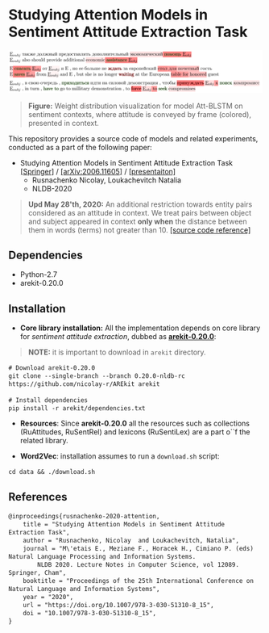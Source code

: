 # Studying Attention Models in Sentiment Attitude Extraction Task

![](docs/frames.png)
> **Figure:** Weight distribution visualization for model Att-BLSTM 
on sentiment contexts, where attitude is conveyed 
by frame (colored), presented in context.

This repository provides a source code of models and related experiments, conducted as a part of the following paper:

* Studying Attention Models in Sentiment Attitude Extraction Task 
[[Springer]](https://doi.org/10.1007/978-3-030-51310-8_15) /
[[arXiv:2006.11605]](https://arxiv.org/abs/2006.11605) /
[[presentaiton]](docs/nldb_2020_slides.pdf)
    * Rusnachenko Nicolay, Loukachevitch Natalia
    * NLDB-2020

> **Upd May 28'th, 2020:** An additional restriction towards entity pairs considered as an attitude in context. We treat pairs between object and subject appeared in context **only when** the distance between them in words (terms) not greater than 10. [[source code reference]](https://github.com/nicolay-r/attitude-extraction-with-attention/blob/058e779a82a076089e3c961cfab996c62066ee41/experiments/rusentrel/neutrals.py#L180)

## Dependencies

* Python-2.7
* arekit-0.20.0 

## Installation

* **Core library installation:** All the implementation depends on 
core library for *sentiment attitude extraction*, 
dubbed as [**arekit-0.20.0**](https://github.com/nicolay-r/AREkit/blob/0.20.0-nldb-rc/README.md):
> **NOTE:** it is important to download in ``arekit`` directory.
```
# Download arekit-0.20.0
git clone --single-branch --branch 0.20.0-nldb-rc https://github.com/nicolay-r/AREkit arekit

# Install dependencies
pip install -r arekit/dependencies.txt
```
* **Resources**: Since **arekit-0.20.0** all the resources such as collections 
(RuAttitudes, RuSentRel) and lexicons 
(RuSentiLex) are a part o``f the related library.

* **Word2Vec**: installation assumes to run a ``download.sh`` script:
```
cd data && ./download.sh
```

## References

```
@inproceedings{rusnachenko-2020-attention,
    title = "Studying Attention Models in Sentiment Attitude Extraction Task",
    author = "Rusnachenko, Nicolay  and Loukachevitch, Natalia",
    journal = "M\'etais E., Meziane F., Horacek H., Cimiano P. (eds) Natural Language Processing and Information Systems. 
        NLDB 2020. Lecture Notes in Computer Science, vol 12089. Springer, Cham",
    booktitle = "Proceedings of the 25th International Conference on Natural Language and Information Systems",
    year = "2020",
    url = "https://doi.org/10.1007/978-3-030-51310-8_15",
    doi = "10.1007/978-3-030-51310-8_15",
}
```
